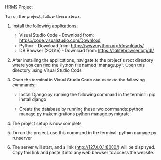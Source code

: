 HRMS Project

To run the project, follow these steps:

1. Install the following applications:
   - Visual Studio Code - Download from: https://code.visualstudio.com/Download
   - Python - Download from: https://www.python.org/downloads/
   - DB Browser (SQLite) - Download from: https://sqlitebrowser.org/dl/

2. After installing the applications, navigate to the project's root directory where you can find the Python file named "manage.py". Open this directory using Visual Studio Code.

3. Open the terminal in Visual Studio Code and execute the following commands:

   - Install Django by running the following command in the terminal:
     pip install django

   - Create the database by running these two commands:
     python manage.py makemigrations
     python manage.py migrate

4. The project setup is now complete.

5. To run the project, use this command in the terminal:
   python manage.py runserver

6. The server will start, and a link (http://127.0.0.1:8000/) will be displayed. Copy this link and paste it into any web browser to access the website.
